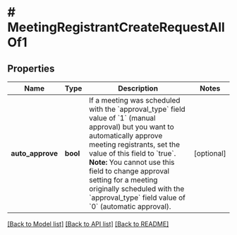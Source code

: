 # # MeetingRegistrantCreateRequestAllOf1

## Properties

Name | Type | Description | Notes
------------ | ------------- | ------------- | -------------
**auto_approve** | **bool** | If a meeting was scheduled with the &#x60;approval_type&#x60; field value of &#x60;1&#x60; (manual approval) but you want to automatically approve meeting registrants, set the value of this field to &#x60;true&#x60;.   **Note:** You cannot use this field to change approval setting for a meeting originally scheduled with the &#x60;approval_type&#x60; field value of &#x60;0&#x60; (automatic approval). | [optional]

[[Back to Model list]](../../README.md#models) [[Back to API list]](../../README.md#endpoints) [[Back to README]](../../README.md)
